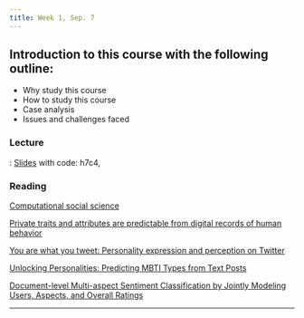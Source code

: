 ```yaml
---
title: Week 1, Sep. 7
---
```


## Introduction to this course with the following outline:

- Why study this course
- How to study this course
- Case analysis
- Issues and challenges faced
  

### Lecture
: [Slides](https://pan.baidu.com/s/1la909NAwvdUNHCWkmDcGCw) with code: h7c4, 

### Reading
[Computational social science](https://lazerlab.net/publication/computational-social-science)

[Private traits and attributes are predictable from digital records of human behavior](https://www.pnas.org/doi/full/10.1073/pnas.1218772110)

[You are what you tweet: Personality expression and perception on Twitter](https://www.sciencedirect.com/science/article/abs/pii/S009265661200133X)

[Unlocking Personalities: Predicting MBTI Types from Text Posts](https://medium.com/@sylviasinnelius/unlocking-personalities-predicting-mbti-types-from-text-posts-33fb0f06e3f2)

[Document-level Multi-aspect Sentiment Classification by Jointly Modeling Users, Aspects, and Overall Ratings](https://aclanthology.org/C18-1079/)

---
